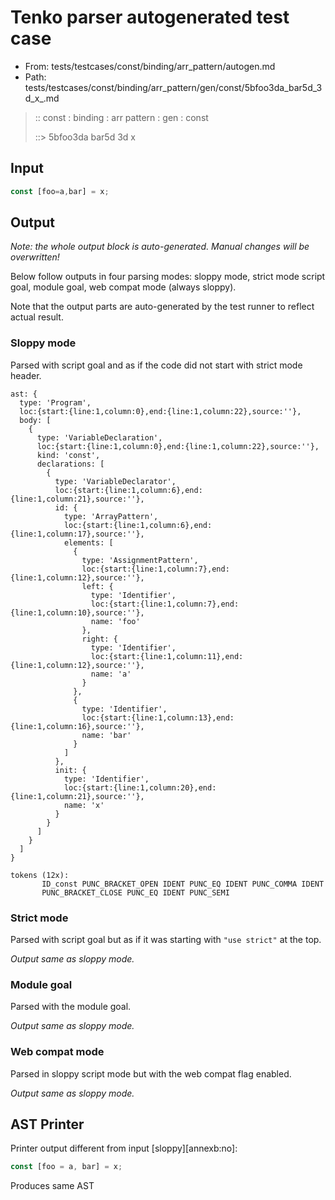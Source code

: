 # Tenko parser autogenerated test case

- From: tests/testcases/const/binding/arr_pattern/autogen.md
- Path: tests/testcases/const/binding/arr_pattern/gen/const/5bfoo3da_bar5d_3d_x_.md

> :: const : binding : arr pattern : gen : const
>
> ::> 5bfoo3da bar5d 3d x

## Input


`````js
const [foo=a,bar] = x;
`````

## Output

_Note: the whole output block is auto-generated. Manual changes will be overwritten!_

Below follow outputs in four parsing modes: sloppy mode, strict mode script goal, module goal, web compat mode (always sloppy).

Note that the output parts are auto-generated by the test runner to reflect actual result.

### Sloppy mode

Parsed with script goal and as if the code did not start with strict mode header.

`````
ast: {
  type: 'Program',
  loc:{start:{line:1,column:0},end:{line:1,column:22},source:''},
  body: [
    {
      type: 'VariableDeclaration',
      loc:{start:{line:1,column:0},end:{line:1,column:22},source:''},
      kind: 'const',
      declarations: [
        {
          type: 'VariableDeclarator',
          loc:{start:{line:1,column:6},end:{line:1,column:21},source:''},
          id: {
            type: 'ArrayPattern',
            loc:{start:{line:1,column:6},end:{line:1,column:17},source:''},
            elements: [
              {
                type: 'AssignmentPattern',
                loc:{start:{line:1,column:7},end:{line:1,column:12},source:''},
                left: {
                  type: 'Identifier',
                  loc:{start:{line:1,column:7},end:{line:1,column:10},source:''},
                  name: 'foo'
                },
                right: {
                  type: 'Identifier',
                  loc:{start:{line:1,column:11},end:{line:1,column:12},source:''},
                  name: 'a'
                }
              },
              {
                type: 'Identifier',
                loc:{start:{line:1,column:13},end:{line:1,column:16},source:''},
                name: 'bar'
              }
            ]
          },
          init: {
            type: 'Identifier',
            loc:{start:{line:1,column:20},end:{line:1,column:21},source:''},
            name: 'x'
          }
        }
      ]
    }
  ]
}

tokens (12x):
       ID_const PUNC_BRACKET_OPEN IDENT PUNC_EQ IDENT PUNC_COMMA IDENT
       PUNC_BRACKET_CLOSE PUNC_EQ IDENT PUNC_SEMI
`````

### Strict mode

Parsed with script goal but as if it was starting with `"use strict"` at the top.

_Output same as sloppy mode._

### Module goal

Parsed with the module goal.

_Output same as sloppy mode._

### Web compat mode

Parsed in sloppy script mode but with the web compat flag enabled.

_Output same as sloppy mode._

## AST Printer

Printer output different from input [sloppy][annexb:no]:

````js
const [foo = a, bar] = x;
````

Produces same AST
